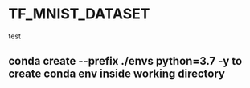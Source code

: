 # TF_MNIST_DATASET
test
## conda create --prefix ./envs python=3.7 -y   to create conda env inside working directory